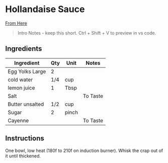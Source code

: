 # Hollandaise Sauce

[From Here](https://github.com/cnstoll/Grocery-Recipe-Format)

> Intro Notes - keep this short. Ctrl + Shift + V to preview in vs code.

## Ingredients

| Ingredient          | Qty    | Unit  | Notes                                                                                 |
|---------------------|--------|-------|---------------------------------------------------------------------------------------|
| Egg Yolks Large     | 2      |       |                                                                                       |
| cold water          | 1/4    | cup   |                                                                                       |
| lemon juice         | 1      | Tbsp  |                                                                                       |
| Salt                |        |       | To Taste                                                                              |
| Butter unsalted     | 1/2    | cup   |                                                                                       |
| Sugar               | 2      | pinch |                                                                                       |
| Cayenne             |        |       |    To Taste                                                                           |

## Instructions

One bowl, low heat (180f to 210f on induction burner). Whisk the crap out of it until thickened.